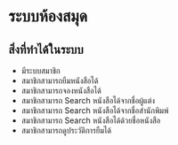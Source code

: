 # ระบบห้องสมุด

## สิ่งที่ทำได้ในระบบ

* มีระบบสมาชิก
* สมาชิกสามารถยืมหนังสือได้
* สมาชิกสามารถจองหนังสือได้
* สมาชิกสามารถ Search หนังสือได้จากชื่อผู้แต่ง
* สมาชิกสามารถ Search หนังสือได้จากชื่อสำนักพิมพ์
* สมาชิกสามารถ Search หนังสือได้ด้วยชื่อหนังสือ
* สมาชิกสามารถดูประวัติการยืมได้